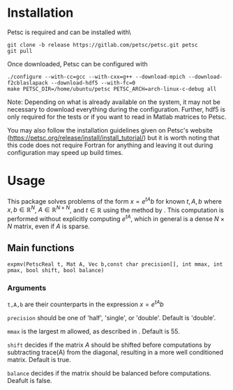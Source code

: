 # Installation #
Petsc is required and can be installed with\\

```
git clone -b release https://gitlab.com/petsc/petsc.git petsc  
git pull
```

Once downloaded, Petsc can be configured with

```
./configure --with-cc=gcc --with-cxx=g++ --download-mpich --download-f2cblaslapack --download-hdf5 --with-fc=0  
make PETSC_DIR=/home/ubuntu/petsc PETSC_ARCH=arch-linux-c-debug all
```

Note: Depending on what is already available on the system, it may not be necessary to download everything during the configuration. Further, hdf5 is only required for the tests or if you want to read in Matlab matrices to Petsc.

You may also follow the installation guidelines given on Petsc's website (https://petsc.org/release/install/install_tutorial/) but it is worth noting that this code does not require Fortran for anything and leaving it out during configuration may speed up build times.

# Usage #
This package solves problems of the form $x=e^{tA}b$ for known $t,A,b$ where $x,b\in \mathbb{R}^N$, $A\in\mathbb{R}^{N\times N}$, and $t\in\mathbb{R}$ using the method by . This computation is performed without explicitly computing $e^{tA}$, which in general is a dense $N\times N$ matrix, even if $A$ is sparse.

## Main functions ##
```
expmv(PetscReal t, Mat A, Vec b,const char precision[], int mmax, int pmax, bool shift, bool balance)
```
### Arguments ###
```t,A,b``` are their counterparts in the expression $x=e^{tA}b$

```precision``` should be one of 'half', 'single', or 'double'. Default is 'double'.

```mmax``` is the largest m allowed, as described in . Default is 55.

```shift``` decides if the matrix $A$ should be shifted before computations by subtracting trace(A) from the diagonal, resulting in a more well conditioned matrix. Default is true.

```balance``` decides if the matrix should be balanced before computations. Deafult is false.
